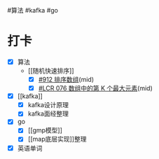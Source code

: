 #算法 #kafka #go
# 打卡
- [x] 算法
	- [[随机快速排序]]
		- [x] [#912 排序数组](https://leetcode.cn/problems/sort-an-array/)(mid) 
		- [x] [#LCR 076 数组中的第 K 个最大元素](https://leetcode.cn/problems/xx4gT2/)(mid)
- [x] [[kafka]]
	- [x] kafka设计原理
	- [x] kafka面经整理
- [x] go
	- [x] [[gmp模型]]
	- [x] [[map底层实现]]整理
- [x] 英语单词
